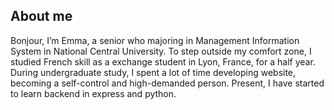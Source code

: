 ## About me<br>

Bonjour, I’m Emma, a senior who majoring in Management Information System in National Central University.
To step outside my comfort zone, I studied French skill as a exchange student in Lyon, France, for a half year.
During undergraduate study, I spent a lot of time developing website, becoming a self-control and high-demanded person. Present, I have started to learn backend in express and python.
